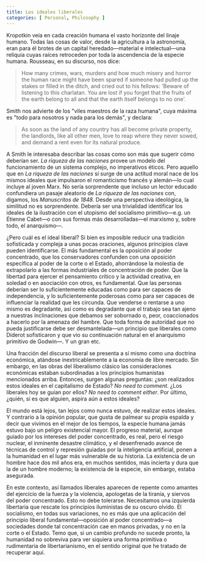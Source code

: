 ```yaml
---
title: Los ideales liberales
categories: [ Personal, Philosophy ]
---
```


Kropotkin veía en cada creación humana el vasto horizonte del 
linaje humano. Todas las cosas de valor, desde la agricultura 
a la astronomía, eran para él brotes de un capital heredado—material e
intelectual—una reliquia cuyas raíces retroceden por toda la ascendencia de la
especie humana. Rousseau, en su discurso, nos dice:


> How many crimes, wars, murders and how much misery and horror the
> human race might have been spared if someone had pulled up the stakes
> or filled in the ditch, and cried out to his fellows: 'Beware of
> listening to this charlatan. You are lost if you forget that the
> fruits of the earth belong to all and that the earth itself belongs to
> no one'.

Smith nos advierte de los "viles maestros de la raza humana", cuya 
máxima es "todo para nosotros y nada para los demás", y declara:


> As soon as the land of any country has all become private property,
> the landlords, like all other men, love to reap where they never
> sowed, and demand a rent even for its natural produce.

A Smith le interesaba describar las cosas como son más que sugerir 
cómo deberían ser. *La riqueza de las naciones* provee un modelo del 
funcionamiento de un sistema complejo, no imperativos éticos. Pero aquello que
en *La riqueza de las naciones* sí surge de una actitud moral nace de los
mismos ideales que impulsaron el romanticismo francés y alemán—lo cual incluye
al joven Marx. No sería sorprendente que incluso un lector educado confundiera
un pasaje aleatorio de *La riqueza de las naciones* con, digamos, los
*Manuscritos de 1848*. Desde una perspectiva ideológica, la similitud no es
sorprendente.  Debería ser una trivialidad identificar los ideales de la
ilustración con el utopismo del socialismo primitivo—e.g. un Étienne Cabet—o
con sus formas más desarrolladas—el marxismo y, sobre todo, el anarquismo—. 

¿Pero cuál es el ideal liberal? Si bien es imposible reducir una tradición
sofisticada y compleja a unas pocas oraciones, algunos principios clave pueden
identificarse. El más fundamental es la oposición al poder concentrado, que los
conservadores confunden con una oposición específica al poder de la corte o el
Estado, ahorrándose la molestia de extrapolarlo a las formas industriales de
concentración de poder. Que la libertad para ejercer el pensamiento crítico y
la actividad creativa, en soledad o en asociación con otros, es fundamental.
Que las personas deberían ser lo suficientemente educadas como para ser capaces
de independencia, y lo suficientemente poderosas como para ser capaces de
influenciar la realidad que les circunda. Que venderse o rentarse a uno mismo
es degradante, así como es degradante que el trabajo sea tan ajeno a nuestras
inclinaciones que debamos ser sobornado o, peor, coaccionados a hacerlo por la
amenaza del hambre. Que toda forma de autoridad que no pueda justificarse debe
ser desmantelada—un principio que liberales como Diderot sofisticaron y que vio
su continuación natural en el anarquismo primitivo de Godwin—. Y un gran etc. 

Una fracción del discurso liberal se presenta a sí mismo como una doctrina
económica, atándose inextricablemente a la economía de libre mercado. Sin
embargo, en las obras del liberalismo clásico las consideraciones económicas
estaban subordinadas a los principios humanistas mencionados arriba. Entonces,
surgen algunas preguntas: ¿son realizados estos ideales en el capitalismo de
Estado? *No need to comment*. ¿Los liberales hoy se guían por ellos? *No need
to comment either*. Por último, ¿quién, si es que alguien, aspira aún a estos
ideales? 

El mundo está lejos, tan lejos como nunca estuvo, de realizar estos ideales. Y
contrario a la opinión popular, que gusta de palmear su propia espalda y decir
que vivimos en el mejor de los tiempos, la especie humana jamás estuvo bajo un
peligro existencial mayor. El progreso material, aunque guiado por los
intereses del poder concentrado, es real, pero el riesgo nuclear, el inminente
desastre climático, y el desenfrenado avance de técnicas de control y represión
guiadas por la inteligencia artificial, ponen a la humanidad en el lugar más
vulnerable de su historia. La existencia de un hombre hace dos mil años era, en
muchos sentidos, más incierta y dura que la de un hombre moderno; la existencia
de la especie, sin embargo, estaba asegurada.


En este contexto, así llamados liberales aparecen de repente como amantes del
ejercicio de la fuerza y la violencia, apologetas de la tiranía, y siervos del
poder concentrado. Esto no debe tolerarse. Necesitamos una izquierda libertaria
que rescate los principios iluministas de su oscuro olvido. El socialismo, en
todas sus variaciones, no es más que una aplicación del principio liberal
fundamental—oposición al poder concentrado—a sociedades donde tal concentración
cae en manos privadas, y no en la corte o el Estado. Temo que, si un cambio
profundo no sucede pronto, la humanidad no sobreviva para ver siquiera una
forma primitiva o rudimentaria de libertarianismo, en el sentido original que
he tratado de recuperar aquí.













